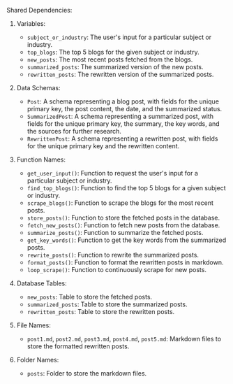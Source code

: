 Shared Dependencies:

1. Variables:
   - `subject_or_industry`: The user's input for a particular subject or industry.
   - `top_blogs`: The top 5 blogs for the given subject or industry.
   - `new_posts`: The most recent posts fetched from the blogs.
   - `summarized_posts`: The summarized version of the new posts.
   - `rewritten_posts`: The rewritten version of the summarized posts.

2. Data Schemas:
   - `Post`: A schema representing a blog post, with fields for the unique primary key, the post content, the date, and the summarized status.
   - `SummarizedPost`: A schema representing a summarized post, with fields for the unique primary key, the summary, the key words, and the sources for further research.
   - `RewrittenPost`: A schema representing a rewritten post, with fields for the unique primary key and the rewritten content.

3. Function Names:
   - `get_user_input()`: Function to request the user's input for a particular subject or industry.
   - `find_top_blogs()`: Function to find the top 5 blogs for a given subject or industry.
   - `scrape_blogs()`: Function to scrape the blogs for the most recent posts.
   - `store_posts()`: Function to store the fetched posts in the database.
   - `fetch_new_posts()`: Function to fetch new posts from the database.
   - `summarize_posts()`: Function to summarize the fetched posts.
   - `get_key_words()`: Function to get the key words from the summarized posts.
   - `rewrite_posts()`: Function to rewrite the summarized posts.
   - `format_posts()`: Function to format the rewritten posts in markdown.
   - `loop_scrape()`: Function to continuously scrape for new posts.

4. Database Tables:
   - `new_posts`: Table to store the fetched posts.
   - `summarized_posts`: Table to store the summarized posts.
   - `rewritten_posts`: Table to store the rewritten posts.

5. File Names:
   - `post1.md`, `post2.md`, `post3.md`, `post4.md`, `post5.md`: Markdown files to store the formatted rewritten posts.

6. Folder Names:
   - `posts`: Folder to store the markdown files.